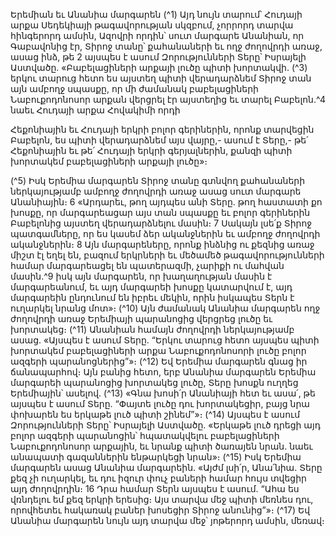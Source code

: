 
Երեմիան եւ Անանիա մարգարեն
(^1) Այդ նույն տարում՝ Հուդայի արքա Սեդեկիայի թագավորության սկզբում, չորրորդ տարվա հինգերորդ ամսին,
Ազովրի որդին՝ սուտ մարգարե Անանիան, որ Գաբավոնից էր, Տիրոջ տանը՝ քահանաների եւ ողջ ժողովրդի առաջ, ասաց
ինձ, թե 2 այսպես է ասում Զորությունների Տերը՝ Իսրայելի Աստվածը. «Բաբելացիների արքայի լուծը պիտի խորտակվի.
(^3) երկու տարուց հետո ես այստեղ պիտի վերադարձնեմ Տիրոջ տան այն ամբողջ սպասքը, որ մի ժամանակ
բաբելացիների Նաբուքոդոնոսոր արքան վերցրել էր այստեղից եւ տարել Բաբելոն.^4 նաեւ Հուդայի արքա Հովակիմի որդի


Հեքոնիային եւ Հուդայի երկրի բոլոր գերիներին, որոնք տարվեցին Բաբելոն, ես պիտի վերադարձնեմ այս վայրը,- ասում
է Տերը,- թե՛ Հեքոնիային եւ թե՛ Հուդայի երկրի գերյալներին, քանզի պիտի խորտակեմ բաբելացիների արքայի լուծը»։

(^5) Իսկ Երեմիա մարգարեն Տիրոջ տանը գտնվող քահանաների ներկայությամբ ամբողջ ժողովրդի առաջ ասաց սուտ
մարգարե Անանիային։ 6 «Արդարեւ, թող այդպես անի Տերը. թող հաստատի քո խոսքը, որ մարգարեացար այս տան
սպասքը եւ բոլոր գերիներին Բաբելոնից այստեղ վերադարձնելու մասին։ 7 Սակայն լսե՛ք Տիրոջ պատգամները, որ ես
կասեմ ձեր ականջներին եւ ամբողջ ժողովրդի ականջներին։ 8 Այն մարգարեները, որոնք ինձնից ու քեզնից առաջ միշտ
էլ եղել են, բազում երկրների եւ մեծամեծ թագավորությունների համար մարգարեացել են պատերազմի, չարիքի ու
մահվան մասին.^9 իսկ այն մարգարեն, որ խաղաղության մասին է մարգարեանում, եւ այդ մարգարեի խոսքը կատարվում
է, այդ մարգարեին ընդունում են իբրեւ մեկին, որին իսկապես Տերն է ուղարկել նրանց մոտ»։
(^10) Այն ժամանակ Անանիա մարգարեն ողջ ժողովրդի առաջ Երեմիայի պարանոցից վերցրեց լուծը եւ խորտակեց։
(^11) Անանիան համայն ժողովրդի ներկայությամբ ասաց. «Այսպես է ասում Տերը.
“Երկու տարուց հետո այսպես պիտի խորտակեմ բաբելացիների արքա Նաբուքոդոնոսորի լուծը բոլոր ազգերի
պարանոցներից”»։
(^12) Եվ Երեմիա մարգարեն գնաց իր ճանապարհով։ Այն բանից հետո, երբ Անանիա մարգարեն Երեմիա մարգարեի
պարանոցից խորտակեց լուծը, Տերը խոսքն ուղղեց Երեմիային՝ ասելով.
(^13) «Գնա խոսի՛ր Անանիայի հետ եւ ասա՛, թե այսպես է ասում Տերը. “Փայտե լուծը դու խորտակեցիր, բայց նրա
փոխարեն ես երկաթե լուծ պիտի շինեմ”»։
(^14) Այսպես է ասում Զորությունների Տերը՝ Իսրայելի Աստվածը. «Երկաթե լուծ դրեցի այդ բոլոր ազգերի պարանոցին՝
հպատակվելու բաբելացիների Նաբուքոդոնոսոր արքային, եւ նրանք պիտի ծառայեն նրան. նաեւ անապատի
գազաններին ենթարկեցի նրան»։
(^15) Իսկ Երեմիա մարգարեն ասաց Անանիա մարգարեին. «Այժմ լսի՛ր, Անա՛նիա. Տերը քեզ չի ուղարկել, եւ դու իզուր
փուչ բաների համար հույս տվեցիր այդ ժողովրդին։ 16 Դրա համար Տերն այսպես է ասում. “Ահա ես վռնդելու եմ քեզ
երկրի երեսից։ Այս տարվա մեջ պիտի մեռնես դու, որովհետեւ հակառակ բաներ խոսեցիր Տիրոջ անունից”»։
(^17) Եվ Անանիա մարգարեն նույն այդ տարվա մեջ՝ յոթերորդ ամսին, մեռավ։
